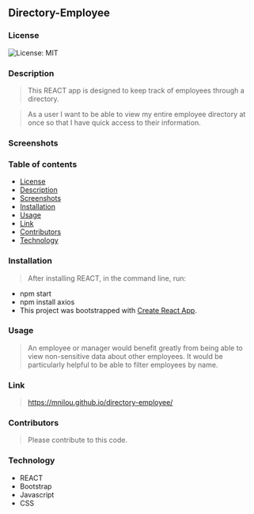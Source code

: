 ## Directory-Employee

### License

![License: MIT](https://img.shields.io/badge/License-MIT-yellow.svg)

### Description

>  This REACT app is designed to keep track of employees through a directory. 

 > As a user
 > I want to be able to view my entire employee directory at once
 > so that I have quick access to their information.

### Screenshots

<!-- <img src= "public\assets\img\screenshot-1.jpg" alt = "Screenshot of Burger App">
<img src= "public\assets\img\screenshot-2.jpg" alt = "Screenshot of Burger App"> -->

### Table of contents

- [License](#License)
- [Description](#Description)
- [Screenshots](#Screenshots)
- [Installation](#Installation)
- [Usage](#Usage)
- [Link](#link)
- [Contributors](#Contributors)
- [Technology](#Technology)

### Installation

> After installing REACT, in the command line, run:
   * npm start
   * npm install axios
   * This project was bootstrapped with [Create React App](https://github.com/facebook/create-react-app).
 
### Usage

> An employee or manager would benefit greatly from being able to view non-sensitive data about other employees. It would be particularly helpful to be able to filter employees by name.
  
### Link
> https://mnilou.github.io/directory-employee/

### Contributors

> Please contribute to this code.

### Technology

- REACT
- Bootstrap
- Javascript
- CSS
